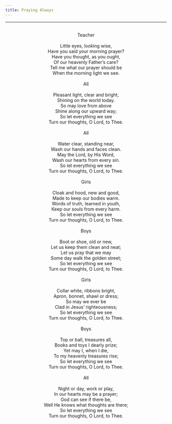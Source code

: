 ```yaml
---
title: Praying Always
---
```


---
<center>
<br/>
Teacher<br/>
<br/>
Little eyes, looking wise,<br/>
Have you said your morning prayer?<br/>
Have you thought, as you ought,<br/>
Of our heavenly Father’s care?<br/>
Tell me what our prayer should be<br/>
When the morning light we see.<br/>
<br/>
All<br/>
<br/>
Pleasant light, clear and bright,<br/>
Shining on the world today.<br/>
So may love from above<br/>
Shine along our upward way;<br/>
So let everything we see<br/>
Turn our thoughts, O Lord, to Thee.<br/>
<br/>
All<br/>
<br/>
Water clear, standing near,<br/>
Wash our hands and faces clean.<br/>
May the Lord, by His Word,<br/>
Wash our hearts from every sin.<br/>
So let everything we see<br/>
Turn our thoughts, O Lord, to Thee.<br/>
<br/>
Girls<br/>
<br/>
Cloak and hood, new and good,<br/>
Made to keep our bodies warm.<br/>
Words of truth, learned in youth,<br/>
Keep our souls from every harm.<br/>
So let everything we see<br/>
Turn our thoughts, O Lord, to Thee.<br/>
<br/>
Boys<br/>
<br/>
Boot or shoe, old or new,<br/>
Let us keep them clean and neat;<br/>
Let us pray that we may<br/>
Some day walk the golden street;<br/>
So let everything we see<br/>
Turn our thoughts, O Lord, to Thee.<br/>
<br/>
Girls<br/>
<br/>
Collar white, ribbons bright,<br/>
Apron, bonnet, shawl or dress;<br/>
So may we ever be<br/>
Clad in Jesus’ righteousness;<br/>
So let everything we see<br/>
Turn our thoughts, O Lord, to Thee.<br/>
<br/>
Boys<br/>
<br/>
Top or ball, treasures all,<br/>
Books and toys I dearly prize;<br/>
Yet may I, when I die,<br/>
To my heavenly treasures rise;<br/>
So let everything we see<br/>
Turn our thoughts, O Lord, to Thee.<br/>
<br/>
All<br/>
<br/>
Night or day, work or play,<br/>
In our hearts may be a prayer;<br/>
God can see if there be,<br/>
Well He knows what thoughts are there;<br/>
So let everything we see<br/>
Turn our thoughts, O Lord, to Thee.<br/>

</center>